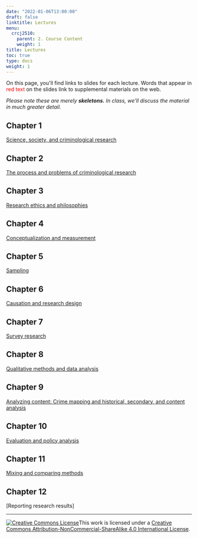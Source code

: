 ```yaml
---
date: "2022-01-06T13:00:00"
draft: false
linktitle: Lectures
menu:
  crcj2510:
    parent: 2. Course Content
    weight: 1
title: Lectures
toc: true
type: docs
weight: 1
---
```


On this page, you'll find links to slides for each lecture. Words that appear in <span style="color:red">red text</span> on the slides link to supplemental materials on the web.

*Please note these are merely* ***skeletons.*** *In class, we'll discuss the material in much greater detail.* 

## Chapter 1

[Science, society, and criminological research](https://jnix.netlify.app/slides/crcj2510_ch1/)

## Chapter 2

[The process and problems of criminological research](https://jnix.netlify.app/slides/crcj2510_ch2/)

## Chapter 3

[Research ethics and philosophies](https://jnix.netlify.app/slides/crcj2510_ch3/)

## Chapter 4

[Conceptualization and measurement](https://jnix.netlify.app/slides/crcj2510_ch4/)

## Chapter 5

[Sampling](https://jnix.netlify.app/slides/crcj2510_ch5/)

## Chapter 6

[Causation and research design](https://jnix.netlify.app/slides/crcj2510_ch6/)

## Chapter 7

[Survey research](https://jnix.netlify.app/slides/crcj2510_ch7/)

## Chapter 8

[Qualitative methods and data analysis](https://jnix.netlify.app/slides/crcj2510_ch8/)

## Chapter 9

[Analyzing content: Crime mapping and historical, secondary, and content analysis](https://jnix.netlify.app/slides/crcj2510_ch9/)

## Chapter 10

[Evaluation and policy analysis](https://jnix.netlify.app/slides/crcj2510_ch10/)

## Chapter 11

[Mixing and comparing methods](https://jnix.netlify.app/slides/crcj2510_ch11/)

## Chapter 12

[Reporting research results]

***

<a rel="license" href="http://creativecommons.org/licenses/by-nc-sa/4.0/"><img alt="Creative Commons License" style="border-width:0" src="https://i.creativecommons.org/l/by-nc-sa/4.0/88x31.png" /></a>This work is licensed under a <a rel="license" href="http://creativecommons.org/licenses/by-nc-sa/4.0/">Creative Commons Attribution-NonCommercial-ShareAlike 4.0 International License</a>.